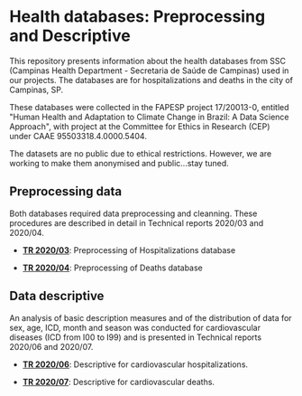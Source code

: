 # Health databases: Preprocessing and Descriptive

This repository presents information about the health databases from SSC (Campinas Health Department - Secretaria de Saúde de Campinas) used in our projects. The databases are for hospitalizations and deaths in the city of Campinas, SP. 

These databases were collected in the FAPESP project 17/20013-0, entitled "Human Health and Adaptation to Climate Change in Brazil: A Data Science Approach", with project at the Committee for Ethics in Research (CEP) under CAAE 95503318.4.0000.5404.

The datasets are no public due to ethical restrictions. However, we are working to make them anonymised and public...stay tuned.

## Preprocessing data

Both databases required data preprocessing and cleanning. These procedures are described in detail in Technical reports 2020/03 and 2020/04.

- [**TR 2020/03**](https://github.com/climate-and-health-datasci-Unicamp/data-health/blob/main/notebooks/TR_2020_03_Preprocessing_SSC_hospitalizations_database.ipynb): Preprocessing of Hospitalizations database

- [**TR 2020/04**](https://github.com/climate-and-health-datasci-Unicamp/data-health/blob/main/notebooks/TR_2020_04_Preprocessing_SSC_deaths_database.ipynb): Preprocessing of Deaths database

## Data descriptive

An analysis of basic description measures and of the distribution of data for sex, age, ICD, month and season was conducted for cardiovascular diseases (ICD from I00 to I99) and is presented in Technical reports 2020/06 and 2020/07.

- [**TR 2020/06**](https://github.com/climate-and-health-datasci-Unicamp/data-health/blob/main/notebooks/TR_2020_06_Descriptive_of_cardiovascular_hospitalizations.ipynb): Descriptive for cardiovascular hospitalizations.

- [**TR 2020/07**](https://github.com/climate-and-health-datasci-Unicamp/data-health/blob/main/notebooks/TR_2020_07_Descriptive_of_cardiovascular_deaths.ipynb): Descriptive for cardiovascular deaths.

